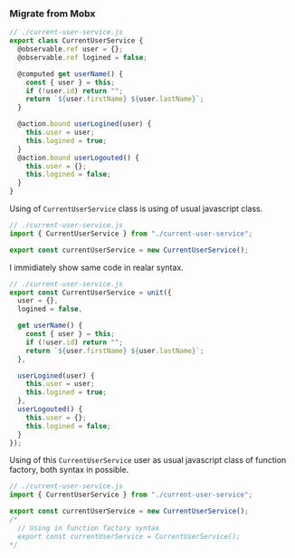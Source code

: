 ### Migrate from Mobx


```javascript
// ./current-user-service.js
export class CurrentUserService {
  @observable.ref user = {};
  @observable.ref logined = false;

  @computed get userName() {
    const { user } = this;
    if (!user.id) return "";
    return `${user.firstName} ${user.lastName}`;
  }

  @action.bound userLogined(user) {
    this.user = user;
    this.logined = true;
  }
  @action.bound userLogouted() {
    this.user = {};
    this.logined = false;
  }
}
```

Using of `CurrentUserService` class is using of usual javascript class.

```javascript
// ./current-user-service.js
import { CurrentUserService } from "./current-user-service";

export const currentUserService = new CurrentUserService();
```

I immidiately show same code in realar syntax.

```javascript
// ./current-user-service.js
export const CurrentUserService = unit({
  user = {},
  logined = false,

  get userName() {
    const { user } = this;
    if (!user.id) return "";
    return `${user.firstName} ${user.lastName}`;
  },

  userLogined(user) {
    this.user = user;
    this.logined = true;
  },
  userLogouted() {
    this.user = {};
    this.logined = false;
  }
});
```

Using of this `CurrentUserService` user as usual javascript class of function factory, both syntax in possible.

```javascript
// ./current-user-service.js
import { CurrentUserService } from "./current-user-service";

export const currentUserService = new CurrentUserService();
/*
  // Using in function factory syntax
  export const currentUserService = CurrentUserService();
*/
```





